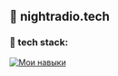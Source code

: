 ## 🚀 nightradio.tech

### 🚀 tech stack:

[![ Мои навыки ](https://skillicons.dev/icons?i=cs,javascript,typescript,react,vscode)](https://skillicons.dev)
